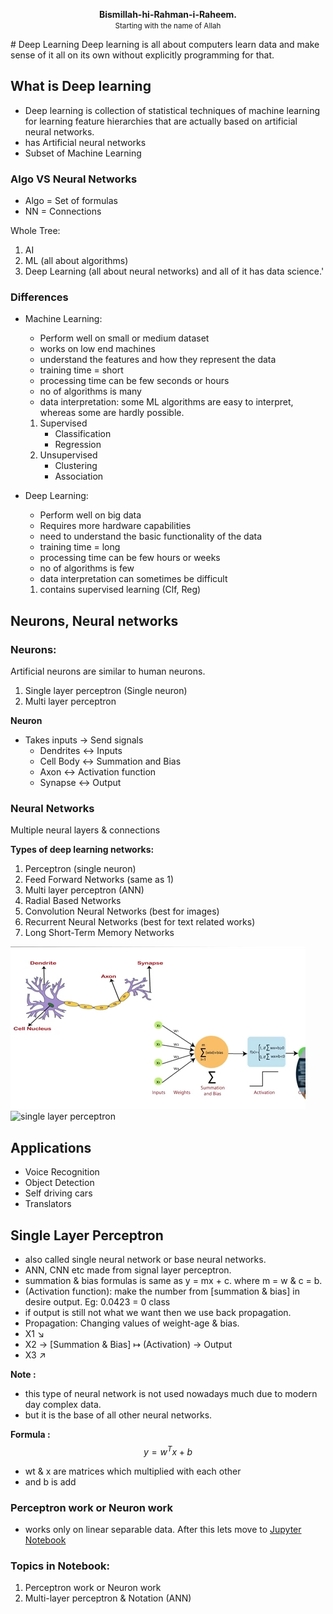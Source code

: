 <p style="text-align: center;" > 
<b>Bismillah-hi-Rahman-i-Raheem.</b>
<br>
<small>Starting with the name of Allah</small>
</p>
# Deep Learning
Deep learning is all about computers learn data and make sense of it all on its own without explicitly programming for that.

## What is Deep learning
- Deep learning is collection of statistical techniques of machine learning for learning feature hierarchies that are actually based on artificial neural networks.
- has Artificial neural networks
- Subset of Machine Learning

### Algo VS Neural Networks
- Algo = Set of formulas
- NN = Connections

Whole Tree:
1. AI 
2. ML (all about algorithms)
3. Deep Learning (all about neural networks)
and all of it has data science.'

### Differences
- Machine Learning:
    - Perform well on small or medium dataset
    - works on low end machines
    - understand the features and how they represent the data
    - training time = short
    - processing time can be few seconds or hours
    - no of algorithms is many
    - data interpretation: some ML algorithms are easy to interpret, whereas some are hardly possible.
    1. Supervised
          - Classification
          - Regression
    2. Unsupervised
          - Clustering
          - Association

- Deep Learning:
    - Perform well on big data
    - Requires more hardware capabilities
    - need to understand the basic functionality of the data
    - training time = long
    - processing time can be few hours or weeks
    - no of algorithms is few
    - data interpretation can sometimes be difficult
    1. contains supervised learning (Clf, Reg)

## Neurons, Neural networks

### Neurons: 
Artificial neurons are similar to human neurons.
1. Single layer perceptron (Single neuron)
2. Multi layer perceptron

**Neuron**
- Takes inputs → Send signals
    - Dendrites ↔ Inputs 
    - Cell Body ↔ Summation and Bias
    - Axon      ↔ Activation function
    - Synapse   ↔ Output


### Neural Networks
Multiple neural layers & connections

**Types of deep learning networks:**
1. Perceptron (single neuron)
2. Feed Forward Networks (same as 1)
3. Multi layer perceptron (ANN)
4. Radial Based Networks
5. Convolution Neural Networks (best for images)
6. Recurrent Neural Networks (best for text related works)
7. Long Short-Term Memory Networks

<img src="./assets/images/neurons.png">
<img src="./assets/images/artificial-neuron.png.png" alt="single layer perceptron">

## Applications
- Voice Recognition
- Object Detection
- Self driving cars
- Translators


## Single Layer Perceptron
- also called single neural network or base neural networks.
- ANN, CNN etc made from signal layer perceptron.
- summation & bias formulas is same as y = mx + c. where m = w & c = b.
- (Activation function): make the number from [summation & bias] in desire output.  Eg: 0.0423 = 0 class
- if output is still not what we want then we use back propagation.
- Propagation: Changing values of weight-age & bias.
- X1 ↘
- X2 → [Summation & Bias] ↦ (Activation) → Output
- X3 ↗

**Note :**
- this type of neural network is not used nowadays much due to modern day complex data.
- but it is the base of all other neural networks.

**Formula :**
$$y = w^Tx + b$$
- wt & x are matrices which multiplied with each other
- and b is add

### Perceptron work or Neuron work
- works only on linear separable data.
After this lets move to [Jupyter Notebook](main.ipynb)

### Topics in Notebook: 
1. Perceptron work or Neuron work
2. Multi-layer perceptron & Notation (ANN)